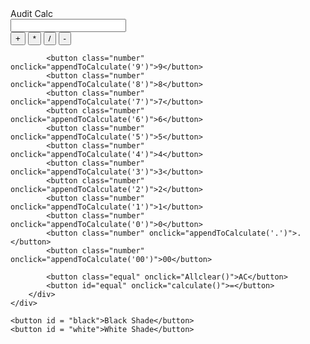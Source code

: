 <!DOCTYPE html>
<html>
<head>
    <title>Calculator.IO</title>
    <link rel="stylesheet" href="style.css">
    <script src="java.js" defer></script>
</head>
<body>
<div class = "header">
Audit Calc</div>
    <div class="calc">
        <input id="readonly" readonly>
        <div id="grid-format">
            <button class="spcharacter" onclick="appendToCalculate('+')">+</button>
            <button class="spcharacter" onclick="appendToCalculate('*')">*</button>
            <button class="spcharacter" onclick="appendToCalculate('/')">/</button>
            <button class="spcharacter" onclick="appendToCalculate('-')">-</button>
            
            <button class="number" onclick="appendToCalculate('9')">9</button>
            <button class="number" onclick="appendToCalculate('8')">8</button>
            <button class="number" onclick="appendToCalculate('7')">7</button>
            <button class="number" onclick="appendToCalculate('6')">6</button>
            <button class="number" onclick="appendToCalculate('5')">5</button>
            <button class="number" onclick="appendToCalculate('4')">4</button>
            <button class="number" onclick="appendToCalculate('3')">3</button>
            <button class="number" onclick="appendToCalculate('2')">2</button>
            <button class="number" onclick="appendToCalculate('1')">1</button>
            <button class="number" onclick="appendToCalculate('0')">0</button>
            <button class="number" onclick="appendToCalculate('.')">.</button>
            <button class="number" onclick="appendToCalculate('00')">00</button>
            
            <button class="equal" onclick="Allclear()">AC</button>
            <button id="equal" onclick="calculate()">=</button>
        </div>
    </div>
    
    <button id = "black">Black Shade</button>
    <button id = "white">White Shade</button>
</body>
</html>
